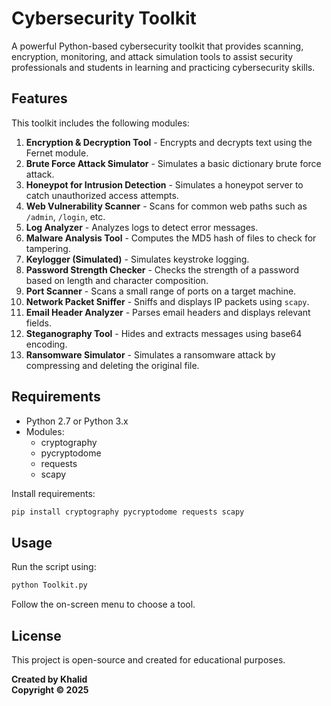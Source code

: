 # Cybersecurity Toolkit

A powerful Python-based cybersecurity toolkit that provides scanning, encryption, monitoring, and attack simulation tools to assist security professionals and students in learning and practicing cybersecurity skills.

## Features

This toolkit includes the following modules:

1. **Encryption & Decryption Tool** - Encrypts and decrypts text using the Fernet module.
2. **Brute Force Attack Simulator** - Simulates a basic dictionary brute force attack.
3. **Honeypot for Intrusion Detection** - Simulates a honeypot server to catch unauthorized access attempts.
4. **Web Vulnerability Scanner** - Scans for common web paths such as `/admin`, `/login`, etc.
5. **Log Analyzer** - Analyzes logs to detect error messages.
6. **Malware Analysis Tool** - Computes the MD5 hash of files to check for tampering.
7. **Keylogger (Simulated)** - Simulates keystroke logging.
8. **Password Strength Checker** - Checks the strength of a password based on length and character composition.
9. **Port Scanner** - Scans a small range of ports on a target machine.
10. **Network Packet Sniffer** - Sniffs and displays IP packets using `scapy`.
11. **Email Header Analyzer** - Parses email headers and displays relevant fields.
12. **Steganography Tool** - Hides and extracts messages using base64 encoding.
13. **Ransomware Simulator** - Simulates a ransomware attack by compressing and deleting the original file.

## Requirements

- Python 2.7 or Python 3.x
- Modules:
  - cryptography
  - pycryptodome
  - requests
  - scapy

Install requirements:
```bash
pip install cryptography pycryptodome requests scapy
```

## Usage

Run the script using:
```bash
python Toolkit.py
```

Follow the on-screen menu to choose a tool.

## License

This project is open-source and created for educational purposes.

**Created by Khalid**  
**Copyright © 2025**
